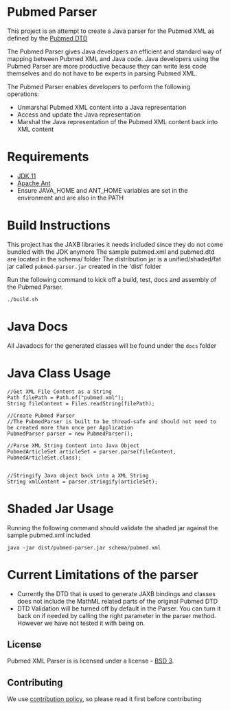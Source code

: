 # Pubmed Parser 

This project is an attempt to create a Java parser for the Pubmed XML as defined by the [Pubmed DTD](https://dtd.nlm.nih.gov/ncbi/pubmed/out/pubmed_190101.dtd)

The Pubmed Parser gives Java developers an efficient and standard way of mapping between Pubmed XML and Java code.
Java developers using the Pubmed Parser are more productive because they can write less code themselves
and do not have to be experts in parsing Pubmed XML. 

The Pubmed Parser enables developers to perform the following operations:
- Unmarshal Pubmed XML content into a Java representation
- Access and update the Java representation
- Marshal the Java representation of the Pubmed XML content back into XML content


# Requirements

- [JDK 11](https://www.oracle.com/java/technologies/javase-jdk11-downloads.html)
- [Apache Ant](https://ant.apache.org/manual/install.html)
- Ensure JAVA_HOME and ANT_HOME variables are set in the environment and are also in the PATH


# Build Instructions

This project has the JAXB libraries it needs included since they do not come bundled with the JDK anymore
The sample pubmed.xml and pubmed.dtd are located in the schema/ folder 
The distribution jar is a unified/shaded/fat jar called `pubmed-parser.jar` created in the 'dist' folder

Run the following command to kick off a build, test, docs and assembly of the Pubmed Parser.

`./build.sh` 


# Java Docs
All Javadocs for the generated classes will be found under the `docs` folder


# Java Class Usage


	//Get XML File Content as a String
	Path filePath = Path.of("pubmed.xml");
 	String fileContent = Files.readString(filePath);
        
	//Create Pubmed Parser
	//The PubmedParser is built to be thread-safe and should not need to be created more than once per Application
	PubmedParser parser = new PubmedParser();

	//Parse XML String Content into Java Object
	PubmedArticleSet articleSet = parser.parse(fileContent, PubmedArticleSet.class);
        

	//Stringify Java object back into a XML String
	String xmlContent = parser.stringify(articleSet);


# Shaded Jar Usage

Running the following command should validate the shaded jar against the sample pubmed.xml included

`java -jar dist/pubmed-parser.jar schema/pubmed.xml`



# Current Limitations of the parser

- Currently the DTD that is used to generate JAXB bindings and classes does not include the MathML related parts of the original Pubmed DTD
- DTD Validation will be turned off by default in the Parser. You can turn it back on if needed by calling the right parameter in the parser method. However we have not tested it with being on.

## License

Pubmed XML Parser is is licensed under a license - [BSD 3](LICENSE.txt).


## Contributing

We use [contribution policy](contributing.md), so please read it first before contributing 

